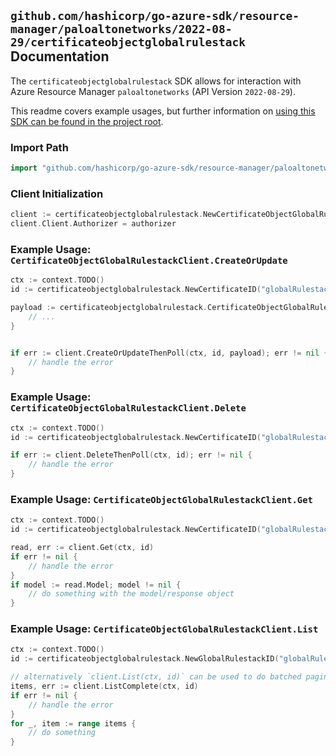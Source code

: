 
## `github.com/hashicorp/go-azure-sdk/resource-manager/paloaltonetworks/2022-08-29/certificateobjectglobalrulestack` Documentation

The `certificateobjectglobalrulestack` SDK allows for interaction with Azure Resource Manager `paloaltonetworks` (API Version `2022-08-29`).

This readme covers example usages, but further information on [using this SDK can be found in the project root](https://github.com/hashicorp/go-azure-sdk/tree/main/docs).

### Import Path

```go
import "github.com/hashicorp/go-azure-sdk/resource-manager/paloaltonetworks/2022-08-29/certificateobjectglobalrulestack"
```


### Client Initialization

```go
client := certificateobjectglobalrulestack.NewCertificateObjectGlobalRulestackClientWithBaseURI("https://management.azure.com")
client.Client.Authorizer = authorizer
```


### Example Usage: `CertificateObjectGlobalRulestackClient.CreateOrUpdate`

```go
ctx := context.TODO()
id := certificateobjectglobalrulestack.NewCertificateID("globalRulestackName", "certificateName")

payload := certificateobjectglobalrulestack.CertificateObjectGlobalRulestackResource{
	// ...
}


if err := client.CreateOrUpdateThenPoll(ctx, id, payload); err != nil {
	// handle the error
}
```


### Example Usage: `CertificateObjectGlobalRulestackClient.Delete`

```go
ctx := context.TODO()
id := certificateobjectglobalrulestack.NewCertificateID("globalRulestackName", "certificateName")

if err := client.DeleteThenPoll(ctx, id); err != nil {
	// handle the error
}
```


### Example Usage: `CertificateObjectGlobalRulestackClient.Get`

```go
ctx := context.TODO()
id := certificateobjectglobalrulestack.NewCertificateID("globalRulestackName", "certificateName")

read, err := client.Get(ctx, id)
if err != nil {
	// handle the error
}
if model := read.Model; model != nil {
	// do something with the model/response object
}
```


### Example Usage: `CertificateObjectGlobalRulestackClient.List`

```go
ctx := context.TODO()
id := certificateobjectglobalrulestack.NewGlobalRulestackID("globalRulestackName")

// alternatively `client.List(ctx, id)` can be used to do batched pagination
items, err := client.ListComplete(ctx, id)
if err != nil {
	// handle the error
}
for _, item := range items {
	// do something
}
```
